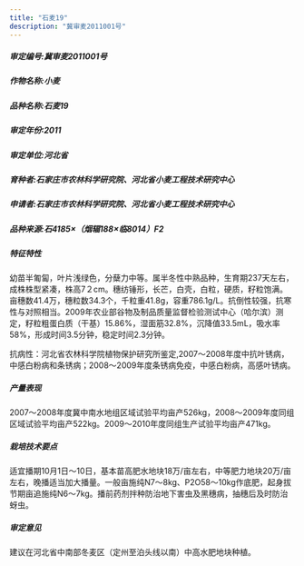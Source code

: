 ```yaml
---
title: "石麦19"
description: "冀审麦2011001号"
---
```

##### 审定编号:冀审麦2011001号

##### 作物名称:小麦

##### 品种名称:石麦19

##### 审定年份:2011

##### 审定单位:河北省

##### 育种者:石家庄市农林科学研究院、河北省小麦工程技术研究中心

##### 申请者:石家庄市农林科学研究院、河北省小麦工程技术研究中心

##### 品种来源:石4185×（烟辐188×临8014）F2


##### 特征特性
幼苗半匍匐，叶片浅绿色，分蘖力中等。属半冬性中熟品种，生育期237天左右，成株株型紧凑，株高7２cm。穗纺锤形，长芒，白壳，白粒，硬质，籽粒饱满。亩穗数41.4万，穗粒数34.3个，千粒重41.8g，容重786.1g/L。抗倒性较强，抗寒性与对照相当。2009年农业部谷物及制品质量监督检验测试中心（哈尔滨）测定，籽粒粗蛋白质（干基）15.86%，湿面筋32.8%，沉降值33.5mL，吸水率58%，形成时间3.5分钟，稳定时间2.3分钟。
抗病性：河北省农林科学院植物保护研究所鉴定,2007～2008年度中抗叶锈病，中感白粉病和条锈病；2008～2009年度条锈病免疫，中感白粉病，高感叶锈病。


##### 产量表现
2007～2008年度冀中南水地组区域试验平均亩产526kg，2008～2009年度同组区域试验平均亩产522kg。2009～2010年度同组生产试验平均亩产471kg。

##### 栽培技术要点
适宜播期10月1日～10日，基本苗高肥水地块18万/亩左右，中等肥力地块20万/亩左右，晚播适当加大播量。一般亩施纯N7～8kg、P2O58～10kg作底肥，起身拔节期亩追施纯N6～7kg。播前药剂拌种防治地下害虫及黑穗病，抽穗后及时防治蚜虫。

##### 审定意见
建议在河北省中南部冬麦区（定州至泊头线以南）中高水肥地块种植。

